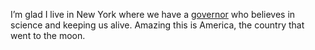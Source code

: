 I’m glad I live in New York where we have a <a href="http://this.how/cuomo/">governor</a> who believes in science and keeping us alive. Amazing this is America, the country that went to the moon.

